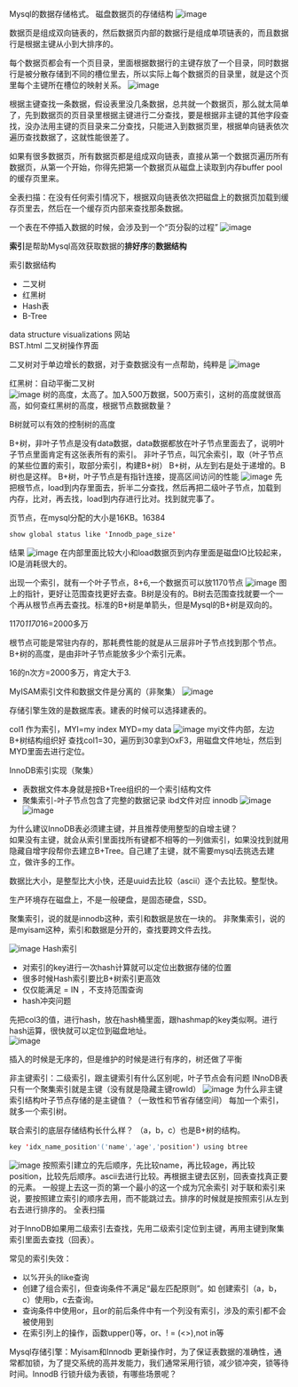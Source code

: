 Mysql的数据存储格式。
磁盘数据页的存储结构
![image](../../images/Snipaste_2022-05-10_01-19-37.png)

数据页是组成双向链表的，然后数据页内部的数据行是组成单项链表的，而且数据行是根据主键从小到大排序的。

每个数据页都会有一个页目录，里面根据数据行的主键存放了一个目录，同时数据行是被分散存储到不同的槽位里去，所以实际上每个数据页的目录里，就是这个页里每个主键所在槽位的映射关系。
![image](../../images/Snipaste_2022-05-10_01-26-35.png)

根据主键查找一条数据，假设表里没几条数据，总共就一个数据页，那么就太简单了，先到数据页的页目录里根据主键进行二分查找，要是根据非主键的其他字段查找，没办法用主键的页目录来二分查找，只能进入到数据页里，根据单向链表依次遍历查找数据了，这就性能很差了。

如果有很多数据页，所有数据页都是组成双向链表，直接从第一个数据页遍历所有数据页，从第一个开始，你得先把第一个数据页从磁盘上读取到内存buffer pool的缓存页里来。

全表扫描：在没有任何索引情况下，根据双向链表依次把磁盘上的数据页加载到缓存页里去，然后在一个缓存页内部来查找那条数据。


一个表在不停插入数据的时候，会涉及到一个“页分裂的过程”
![image](../../images/Snipaste_2022-05-13_18-16-44.png)

**索引**是帮助Mysql高效获取数据的**排好序**的**数据结构**

索引数据结构
* 二叉树
* 红黑树
* Hash表
* B-Tree

data structure visualizations 网站  
BST.html 二叉树操作界面  

二叉树对于单边增长的数据，对于查数据没有一点帮助，纯粹是
![image](../../images/Snipaste_2022-05-13_17-33-53.png)

红黑树：自动平衡二叉树  
![image](../../images/Snipaste_2022-05-13_17-36-35.png)
树的高度，太高了。加入500万数据，500万索引，这树的高度就很高高，如何查红黑树的高度，根据节点数据数量？

B树就可以有效的控制树的高度

B+树，非叶子节点是没有data数据，data数据都放在叶子节点里面去了，说明叶子节点里面肯定有这张表所有的索引。
非叶子节点，叫冗余索引，取（叶子节点的某些位置的索引，取部分索引，构建B+树）
B+树，从左到右是处于递增的。B树也是这样。
B+树，叶子节点是有指针连接，提高区间访问的性能
![image](../../images/Snipaste_2022-05-13_18-23-20.png)
先把根节点，load到内存里面去，折半二分查找，然后再把二级叶子节点，加载到内存，比对，再去找，load到内存进行比对。找到就完事了。

页节点，在mysql分配的大小是16KB。16384
```java
show global status like 'Innodb_page_size'
```
结果
![image](../../images/Snipaste_2022-05-13_18-37-04.png)
在内部里面比较大小和load数据页到内存里面是磁盘IO比较起来，IO是消耗很大的。

出现一个索引，就有一个叶子节点，8+6,一个数据页可以放1170节点
![image](../../images/Snipaste_2022-05-13_18-53-44.png)
图上的指针，更好让范围查找更好去查。B树是没有的。B树去范围查找就要一个一个再从根节点再去查找。标准的B+树是单箭头，但是Mysql的B+树是双向的。

1170*1170*16=2000多万

根节点可能是常驻内存的，那耗费性能的就是从三层非叶子节点找到那个节点。
B+树的高度，是由非叶子节点能放多少个索引元素。

16的n次方=2000多万，肯定大于3.

MyISAM索引文件和数据文件是分离的（非聚集）
![image](../../images/Snipaste_2022-05-13_19-43-53.png)

存储引擎生效的是数据库表。建表的时候可以选择建表的。

col1 作为索引，MYI=my index MYD=my data
![image](../../images/Snipaste_2022-05-14_00-47-01.png)
myi文件内部，左边B+树结构组织好
查找col1=30，遍历到30拿到OxF3，用磁盘文件地址，然后到MYD里面去进行定位。

InnoDB索引实现（聚集）
* 表数据文件本身就是按B+Tree组织的一个索引结构文件
* 聚集索引-叶子节点包含了完整的数据记录
ibd文件对应 innodb 
![image](../../images/Snipaste_2022-05-14_00-49-46.png)
![image](../../images/Snipaste_2022-05-14_00-51-04.png)

为什么建议InnoDB表必须建主键，并且推荐使用整型的自增主键？  
如果没有主键，就会从索引里面找所有键都不相等的一列做索引，如果没找到就用隐藏自增字段帮你去建立B+Tree。自己建了主键，就不需要mysql去挑选去建立，做许多的工作。  

数据比大小，是整型比大小快，还是uuid去比较（ascii）逐个去比较。整型快。

生产环境存在磁盘上，不是一般硬盘，是固态硬盘，SSD。

聚集索引，说的就是innodb这种，索引和数据是放在一块的。
非聚集索引，说的是myisam这种，索引和数据是分开的，查找要跨文件去找。

![image](../../images/Snipaste_2022-05-14_01-10-34.png)
Hash索引
* 对索引的key进行一次hash计算就可以定位出数据存储的位置
* 很多时候Hash索引要比B+树索引更高效
* 仅仅能满足 = IN ，不支持范围查询
* hash冲突问题

先把col3的值，进行hash，放在hash桶里面，跟hashmap的key类似啊。进行hash运算，很快就可以定位到磁盘地址。  
![image](../../images/Snipaste_2022-05-14_01-15-17.png)

插入的时候是无序的，但是维护的时候是进行有序的，树还做了平衡

非主键索引：二级索引，跟主键索引有什么区别呢，叶子节点会有问题
INnoDB表只有一个聚集索引就是主键（没有就是隐藏主键rowId）
![image](../../images/Snipaste_2022-05-14_01-26-54.png)
为什么非主键索引结构叶子节点存储的是主键值？（一致性和节省存储空间）
每加一个索引，就多一个索引树。

联合索引的底层存储结构长什么样？
（a，b，c）也是B+树的结构。
```java
key 'idx_name_position'('name','age','position') using btree
```
![image](../../images/Snipaste_2022-05-14_01-38-17.png)
按照索引建立的先后顺序，先比较name，再比较age，再比较position，比较先后顺序。ascii去进行比较。再根据主键去区别，回表查找真正要的元素。
一般提上去这一页的第一个最小的这一个成为冗余索引
对于联和索引来说，要按照建立索引的顺序去用，而不能跳过去。排序的时候就是按照索引从左到右去进行排序的。
全表扫描


对于InnoDB如果用二级索引去查找，先用二级索引定位到主键，再用主键到聚集索引里面去查找（回表）。

常见的索引失效：
* 以%开头的like查询
* 创建了组合索引，但查询条件不满足“最左匹配原则”。如 创建索引（a，b，c）使用b，c去查询。
* 查询条件中使用or，且or的前后条件中有一个列没有索引，涉及的索引都不会被使用到
* 在索引列上的操作，函数upper()等，or、! = (<>),not in等

Mysql存储引擎：Myisam和Innodb
更新操作时，为了保证表数据的准确性，通常都加锁，为了提交系统的高并发能力，我们通常采用行锁，减少锁冲突，锁等待时间。InnodB
行锁升级为表锁，有哪些场景呢？